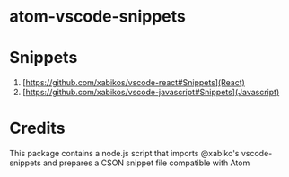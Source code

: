 # atom-vscode-snippets

# Snippets

1. [https://github.com/xabikos/vscode-react#Snippets](React)
1. [https://github.com/xabikos/vscode-javascript#Snippets](Javascript)

# Credits

This package contains a node.js script that imports @xabiko's vscode-snippets and prepares a CSON snippet file compatible with Atom
